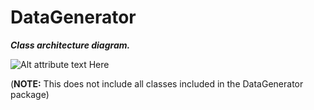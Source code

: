 DataGenerator
=============
**_Class architecture diagram._**

![Alt attribute text Here](http://finraos.github.io/DataGenerator/imgs/DataGenClassDiagram.png)

(**NOTE:** This does not include all classes included in the DataGenerator package)
